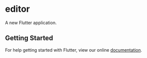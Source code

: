# editor

A new Flutter application.

## Getting Started

For help getting started with Flutter, view our online
[documentation](https://flutter.io/).

